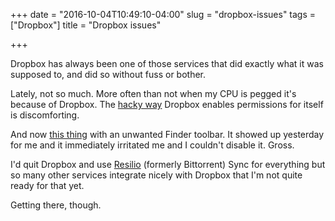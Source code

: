 +++
date = "2016-10-04T10:49:10-04:00"
slug = "dropbox-issues"
tags = ["Dropbox"]
title = "Dropbox issues"

+++

Dropbox has always been one of those services that did exactly what it was
supposed to, and did so without fuss or bother.

Lately, not so much. More often than not when my CPU is pegged it's because of
Dropbox.
The
[hacky way](http://applehelpwriter.com/2016/08/29/discovering-how-dropbox-hacks-your-mac/) Dropbox
enables permissions for itself is discomforting.

And now [this thing](http://mjtsai.com/blog/2016/10/04/dropboxs-finder-toolbar/)
with an unwanted Finder toolbar. It showed up yesterday for me and it
immediately irritated me and I couldn't disable it. Gross.

I'd quit Dropbox and use [Resilio](https://www.resilio.com) (formerly
Bittorrent) Sync for everything but so many other services integrate nicely with
Dropbox that I'm not quite ready for that yet.

Getting there, though.
